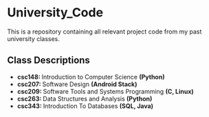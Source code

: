 # University_Code
This is a repository containing all relevant project code from my past university classes.

<h2> Class Descriptions </h2>

- <b> csc148: </b> Introduction to Computer Science <b>(Python) </b>
- <b> csc207: </b> Software Design <b>(Android Stack)</b>
- <b> csc209: </b> Software Tools and Systems Programming <b>(C, Linux)</b>
- <b> csc263: </b> Data Structures and Analysis <b>(Python)</b>
- <b> csc343: </b> Introduction To Databases <b>(SQL, Java)</b>
